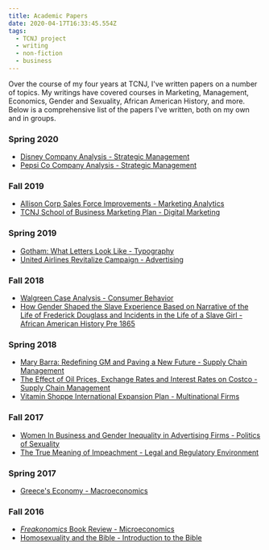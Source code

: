```yaml
---
title: Academic Papers
date: 2020-04-17T16:33:45.554Z
tags:
  - TCNJ project
  - writing
  - non-fiction
  - business
---
```

Over the course of my four years at TCNJ, I've written papers on a number of topics. My writings have covered courses in Marketing, Management, Economics, Gender and Sexuality, African American History, and more. Below is a comprehensive list of the papers I've written, both on my own and in groups.

### Spring 2020

* [Disney Company Analysis - Strategic Management](https://drive.google.com/open?id=17PnmX-BRqrOGob5vLVqDUk3D4yWJq6rb)
* [Pepsi Co Company Analysis - Strategic Management](https://drive.google.com/file/d/15JFLWuYXQ2yuzpPmm7oP_rMs-hn-4g6e/view?usp=sharing)

### [](https://drive.google.com/file/d/15JFLWuYXQ2yuzpPmm7oP_rMs-hn-4g6e/view?usp=sharing)Fall 2019

* [Allison Corp Sales Force Improvements - Marketing Analytics](https://drive.google.com/file/d/1CnPcEoR_MKohq342foKP_3ArH0oA1E1l/view?usp=sharing)
* [TCNJ School of Business Marketing Plan - Digital Marketing](https://drive.google.com/file/d/1PhJMn60SoTYYFQrn6kKPIgpO4NeopgRV/view?usp=sharing)

### [](https://drive.google.com/file/d/1PhJMn60SoTYYFQrn6kKPIgpO4NeopgRV/view?usp=sharing)Spring 2019

* [Gotham: What Letters Look Like - Typography](https://drive.google.com/file/d/1_ouQyvuiFjjcKpxxnJXXvZ1Ng_mXTSQl/view?usp=sharing)
* [United Airlines Revitalize Campaign - Advertising](https://drive.google.com/file/d/1PeXG70X_j4shNbHH_Cctyvv_XZNbinYd/view?usp=sharing)

### [](https://drive.google.com/file/d/1PeXG70X_j4shNbHH_Cctyvv_XZNbinYd/view?usp=sharing)Fall 2018

* [Walgreen Case Analysis - Consumer Behavior](https://drive.google.com/file/d/15jmmnEXXKL2MGUOps5xMNMxKE5caEDlV/view?usp=sharing)
* [](https://drive.google.com/file/d/15jmmnEXXKL2MGUOps5xMNMxKE5caEDlV/view?usp=sharing)[How Gender Shaped the Slave Experience Based on Narrative of the Life of Frederick Douglass and Incidents in the Life of a Slave Girl - African American History Pre 1865](https://drive.google.com/file/d/1uKSJUW6xad5Cia643BzJiPgax956Pstx/view?usp=sharing)

### Spring 2018

* [Mary Barra: Redefining GM and Paving a New Future - Supply Chain Management](https://drive.google.com/file/d/16pGFAbAcyyQn2Zs9i9pP8JhoyuddATMO/view?usp=sharing)
* [](https://drive.google.com/file/d/16pGFAbAcyyQn2Zs9i9pP8JhoyuddATMO/view?usp=sharing)[The Effect of Oil Prices, Exchange Rates and Interest Rates on Costco - Supply Chain Management](https://drive.google.com/file/d/1x26ErauowxJkgCwWX-2tezsTyEJ3_s6f/view?usp=sharing)
* [](https://drive.google.com/file/d/1x26ErauowxJkgCwWX-2tezsTyEJ3_s6f/view?usp=sharing)[Vitamin Shoppe International Expansion Plan - Multinational Firms](https://drive.google.com/file/d/1qvp4fryejw7RzWYm-fOqdbUsz4guiz5J/view?usp=sharing)

### [](https://drive.google.com/file/d/1qvp4fryejw7RzWYm-fOqdbUsz4guiz5J/view?usp=sharing)Fall 2017

* [Women In Business and Gender Inequality in Advertising Firms - Politics of Sexuality](https://drive.google.com/file/d/1tnfmQWHP3HJSpDlnGRp53eJDeZm3fuY1/view?usp=sharing)
* [](https://drive.google.com/file/d/1tnfmQWHP3HJSpDlnGRp53eJDeZm3fuY1/view?usp=sharing)[The True Meaning of Impeachment - Legal and Regulatory Environment](https://drive.google.com/file/d/1rZt7gN8g10OumfI9w0-igGTQrLGnGe9v/view?usp=sharing)

### [](https://drive.google.com/file/d/1rZt7gN8g10OumfI9w0-igGTQrLGnGe9v/view?usp=sharing)Spring 2017

* [Greece's Economy - Macroeconomics](https://drive.google.com/file/d/1VxrDvfqtw7oKiLLG-hhGRJg-hRyDDKKw/view?usp=sharing)

### [](https://drive.google.com/file/d/1VxrDvfqtw7oKiLLG-hhGRJg-hRyDDKKw/view?usp=sharing)Fall 2016

* [*Freakonomics* Book Review - Microeconomics](https://drive.google.com/file/d/1MpkXDUYV1oJQ0I0hNOVKat_72DMOgTNM/view?usp=sharing)
* [Homosexuality and the Bible - Introduction to the Bible](https://drive.google.com/file/d/1JDB0RtdNTM28jFjGKSZKgs1oNDLlxNEx/view?usp=sharing)